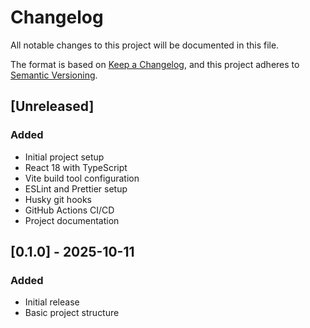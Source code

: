 # Changelog

All notable changes to this project will be documented in this file.

The format is based on [Keep a Changelog](https://keepachangelog.com/en/1.0.0/),
and this project adheres to [Semantic Versioning](https://semver.org/spec/v2.0.0.html).

## [Unreleased]

### Added

- Initial project setup
- React 18 with TypeScript
- Vite build tool configuration
- ESLint and Prettier setup
- Husky git hooks
- GitHub Actions CI/CD
- Project documentation

## [0.1.0] - 2025-10-11

### Added

- Initial release
- Basic project structure
